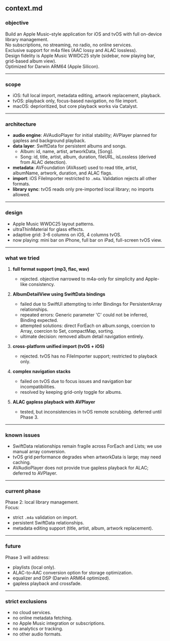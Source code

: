 ## context.md

### objective
Build an Apple Music–style application for iOS and tvOS with full on-device library management.  
No subscriptions, no streaming, no radio, no online services.  
Exclusive support for m4a files (AAC lossy and ALAC lossless).  
Design fidelity is Apple Music WWDC25 style (sidebar, now playing bar, grid-based album view).  
Optimized for Darwin ARM64 (Apple Silicon).

---

### scope
- iOS: full local import, metadata editing, artwork replacement, playback.
- tvOS: playback only, focus-based navigation, no file import.
- macOS: deprioritized, but core playback works via Catalyst.

---

### architecture
- **audio engine**: AVAudioPlayer for initial stability; AVPlayer planned for gapless and background playback.
- **data layer**: SwiftData for persistent albums and songs.  
  - Album: id, name, artist, artworkData, [Song].  
  - Song: id, title, artist, album, duration, fileURL, isLossless (derived from ALAC detection).
- **metadata**: AVFoundation (AVAsset) used to read title, artist, albumName, artwork, duration, and ALAC flags.
- **import**: iOS FileImporter restricted to `.m4a`. Validation rejects all other formats.
- **library sync**: tvOS reads only pre-imported local library; no imports allowed.

---

### design
- Apple Music WWDC25 layout patterns.
- ultraThinMaterial for glass effects.
- adaptive grid: 3-6 columns on iOS, 4 columns tvOS.
- now playing: mini bar on iPhone, full bar on iPad, full-screen tvOS view.

---

### what we tried
1. **full format support (mp3, flac, wav)**  
   - rejected. objective narrowed to m4a-only for simplicity and Apple-like consistency.

2. **AlbumDetailView using SwiftData bindings**  
   - failed due to SwiftUI attempting to infer Bindings for PersistentArray relationships.  
   - repeated errors: Generic parameter 'C' could not be inferred, Binding<Data> expected.  
   - attempted solutions: direct ForEach on album.songs, coercion to Array, coercion to Set, compactMap, sorting.  
   - ultimate decision: removed album detail navigation entirely.

3. **cross-platform unified import (tvOS + iOS)**  
   - rejected. tvOS has no FileImporter support; restricted to playback only.

4. **complex navigation stacks**  
   - failed on tvOS due to focus issues and navigation bar incompatibilities.  
   - resolved by keeping grid-only toggle for albums.

5. **ALAC gapless playback with AVPlayer**  
   - tested, but inconsistencies in tvOS remote scrubbing. deferred until Phase 3.

---

### known issues
- SwiftData relationships remain fragile across ForEach and Lists; we use manual array conversion.
- tvOS grid performance degrades when artworkData is large; may need caching.
- AVAudioPlayer does not provide true gapless playback for ALAC; deferred to AVPlayer.

---

### current phase
Phase 2: local library management.  
Focus:  
- strict `.m4a` validation on import.  
- persistent SwiftData relationships.  
- metadata editing support (title, artist, album, artwork replacement).

---

### future
Phase 3 will address:  
- playlists (local only).  
- ALAC-to-AAC conversion option for storage optimization.  
- equalizer and DSP (Darwin ARM64 optimized).  
- gapless playback and crossfade.

---

### strict exclusions
- no cloud services.  
- no online metadata fetching.  
- no Apple Music integration or subscriptions.  
- no analytics or tracking.  
- no other audio formats.